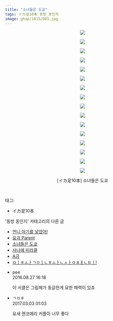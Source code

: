 ```yaml
---
title: "소녀들은 도쿄"
tags: イカ足10本 동방_동인지
image: ghap/1815/001.jpg
---
```

<div class="article">
<p style="text-align: center; clear: none; float: none;"><img src="{{ site.nasurl }}/ghap/1815/001.jpg"/></p>
<p style="text-align: center; clear: none; float: none;"><img src="{{ site.nasurl }}/ghap/1815/002.jpg"/></p>
<p style="text-align: center; clear: none; float: none;"><img src="{{ site.nasurl }}/ghap/1815/003.jpg"/></p>
<p style="text-align: center; clear: none; float: none;"><img src="{{ site.nasurl }}/ghap/1815/004.jpg"/></p>
<p style="text-align: center; clear: none; float: none;"><img src="{{ site.nasurl }}/ghap/1815/005.jpg"/></p>
<p style="text-align: center; clear: none; float: none;"><img src="{{ site.nasurl }}/ghap/1815/006.jpg"/></p>
<p style="text-align: center; clear: none; float: none;"><img src="{{ site.nasurl }}/ghap/1815/007.jpg"/></p>
<p style="text-align: center; clear: none; float: none;"><img src="{{ site.nasurl }}/ghap/1815/008.jpg"/></p>
<p style="text-align: center; clear: none; float: none;"><img src="{{ site.nasurl }}/ghap/1815/009.jpg"/></p>
<p style="text-align: center; clear: none; float: none;"><img src="{{ site.nasurl }}/ghap/1815/010.jpg"/></p>
<p style="text-align: center; clear: none; float: none;"><img src="{{ site.nasurl }}/ghap/1815/011.jpg"/></p>
<p style="text-align: center; clear: none; float: none;"><img src="{{ site.nasurl }}/ghap/1815/012.jpg"/></p>
<p style="text-align: center; clear: none; float: none;"><img src="{{ site.nasurl }}/ghap/1815/013.jpg"/></p>
<p style="text-align: center; clear: none; float: none;"><img src="{{ site.nasurl }}/ghap/1815/014.jpg"/></p>
<p style="text-align: center; clear: none; float: none;"><img src="{{ site.nasurl }}/ghap/1815/015.jpg"/></p>
<p style="text-align: center; clear: none; float: none;"><img src="{{ site.nasurl }}/ghap/1815/016.jpg"/></p>
<p style="text-align: center; clear: none; float: none;">[イカ足10本] 소녀들은 도쿄</p>
<p><br/></p>
</div><div class="tagTrail">
<p>태그: </p>
<ul>
<li>イカ足10本</li>
</ul>
</div><div class="another">
<p>'동방 동인지' 카테고리의 다른 글</p>
<ul>
<li><a href="/2016-08-25-ghap_1817">언니 아기를 낳았어!</a></li>
<li><a href="/2016-08-25-ghap_1816">요괴 Parent</a></li>
<li><a href="/2016-08-25-ghap_1815">소녀들은 도쿄</a></li>
<li><a href="/2016-08-25-ghap_1814">사나에 미라클</a></li>
<li><a href="/2016-08-25-ghap_1813">A금</a></li>
<li><a href="/2016-08-25-ghap_1812">ㅁㅣㅎㅗㅏㄱㅇㅣㄴㅎㅗㅏㄴㅅㅏㅇㅍㅐㄴㅌㅣ!</a></li>
</ul>
</div><div class="cb_module cb_fluid">
<div class="cb_wrt cb_profile">
<div class="comment">
<ul>
<li class="cb_thumb_off" id="comment14791898">
<div class="cb_comment_area">
<div class="cb_info_area">
<div class="cb_section">
<span class="cb_nick_name">pee</span>
</div>
<div class="cb_section">
<span class="cb_date">2016.08.27 16:18 </span>
</div>
</div>
<div class="cb_dsc_comment">
<p class="cb_dsc">
											이 서클은 그림체가 동글한게 묘한 매력이 있죠
										</p>
</div>
</div></li>
<li class="cb_thumb_off" id="comment14929853">
<div class="cb_comment_area">
<div class="cb_info_area">
<div class="cb_section">
<span class="cb_nick_name">ㄱㅁㅎ</span>
</div>
<div class="cb_section">
<span class="cb_date">2017.03.03 01:03 </span>
</div>
</div>
<div class="cb_dsc_comment">
<p class="cb_dsc">
											요새 렌코메리 커플이 너무 좋다
										</p>
</div>
</div></li>
</ul>
</div>
</div><!-- commentList close -->
</div>